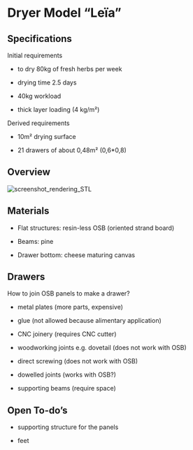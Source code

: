 Dryer Model “Leïa”
==================

Specifications
--------------

Initial requirements

-   to dry 80kg of fresh herbs per week

-   drying time 2.5 days

-   40kg workload

-   thick layer loading (4 kg/m²)

Derived requirements

-   10m² drying surface

-   21 drawers of about 0,48m² (0,6\*0,8)

Overview
--------

![screenshot_rendering_STL](https://github.com/jbon/Drying-open-source-solution/blob/master/02%20-%20Developing/Dryer%20Le%C3%AFa/img/screenshot_rendering_STL.PNG)

Materials
---------

-   Flat structures: resin-less OSB (oriented strand board)

-   Beams: pine

-   Drawer bottom: cheese maturing canvas

Drawers
-------

How to join OSB panels to make a drawer?

-   metal plates (more parts, expensive)

-   glue (not allowed because alimentary application)

-   CNC joinery (requires CNC cutter)

-   woodworking joints e.g. dovetail (does not work with OSB)

-   direct screwing (does not work with OSB)

-   dowelled joints (works with OSB?)

-   supporting beams (require space)

Open To-do’s
------------

-   supporting structure for the panels

-   feet
